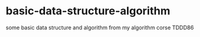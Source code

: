 # basic-data-structure-algorithm
some basic data structure and algorithm from my algorithm corse TDDD86
